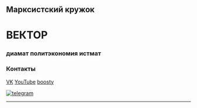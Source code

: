 ## Марксистский кружок

# ВЕКТОР 

### диамат политэкономия истмат


### Контакты

[VK](https://vk.com/redvector)
[YouTube](https://www.youtube.com/c/ВЕКТОР_КРАСНЫЙ)
[boosty](https://boosty.to/redvector)

[![telegram](https://img.shields.io/badge/-telegram-<COLOR>?style=plastic&logo=telegram)](https://t.me/vector_comrade)

---
